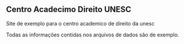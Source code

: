 ## Centro Acadecimo Direito UNESC

Site de exemplo para o centro academico de direito da unesc

Todas as informações contidas nos arquivos de dados são de exemplo.
